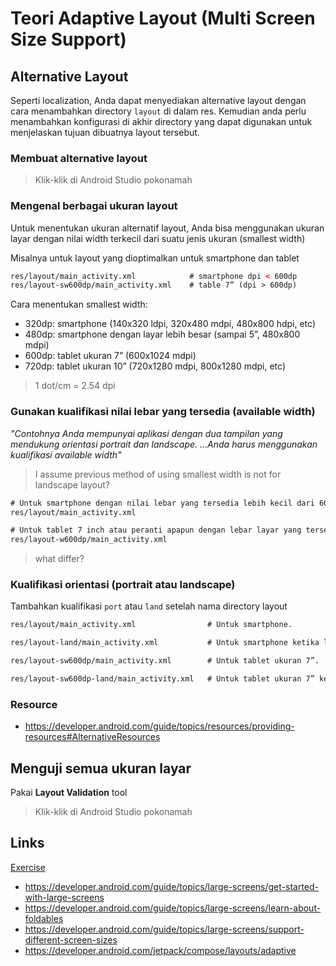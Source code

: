 # Teori Adaptive Layout (Multi Screen Size Support)

## Alternative Layout

Seperti localization, Anda dapat menyediakan alternative layout dengan cara menambahkan directory `layout` di dalam res. Kemudian anda perlu menambahkan konfigurasi di akhir directory yang dapat digunakan untuk menjelaskan tujuan dibuatnya layout tersebut.

### Membuat alternative layout

> Klik-klik di Android Studio pokonamah

### Mengenal berbagai ukuran layout

Untuk menentukan ukuran alternatif layout, Anda bisa menggunakan ukuran layar dengan nilai width terkecil dari suatu jenis ukuran (smallest width)

Misalnya untuk layout yang dioptimalkan untuk smartphone dan tablet

```xml
res/layout/main_activity.xml            # smartphone dpi < 600dp
res/layout-sw600dp/main_activity.xml    # table 7” (dpi > 600dp)
```

Cara menentukan smallest width:

- 320dp: smartphone (140x320 ldpi, 320x480 mdpi, 480x800 hdpi, etc)
- 480dp: smartphone dengan layar lebih besar (sampai 5”, 480x800 mdpi)
- 600dp: tablet ukuran 7” (600x1024 mdpi)
- 720dp: tablet ukuran 10” (720x1280 mdpi, 800x1280 mdpi, etc)

> 1 dot/cm = 2.54 dpi

### Gunakan kualifikasi nilai lebar yang tersedia (available width)

_"Contohnya Anda mempunyai aplikasi dengan dua tampilan yang mendukung orientasi portrait dan landscape. ...Anda harus menggunakan kualifikasi available width"_

> I assume previous method of using smallest width is not for landscape layout?

```xml
# Untuk smartphone dengan nilai lebar yang tersedia lebih kecil dari 600 dp.
res/layout/main_activity.xml

# Untuk tablet 7 inch atau peranti apapun dengan lebar layar yang tersedia adalah 600 dp.
res/layout-w600dp/main_activity.xml
```

> what differ?

### Kualifikasi orientasi (portrait atau landscape)

Tambahkan kualifikasi `port` atau `land` setelah nama directory layout

```xml
res/layout/main_activity.xml                # Untuk smartphone.

res/layout-land/main_activity.xml           # Untuk smartphone ketika landscape.

res/layout-sw600dp/main_activity.xml        # Untuk tablet ukuran 7”.

res/layout-sw600dp-land/main_activity.xml   # Untuk tablet ukuran 7” ketika landscape.
```

### Resource

- https://developer.android.com/guide/topics/resources/providing-resources#AlternativeResources

## Menguji semua ukuran layar

Pakai **Layout Validation** tool

> Klik-klik di Android Studio pokonamah

## Links

[Exercise](./MyProductDetail)

- https://developer.android.com/guide/topics/large-screens/get-started-with-large-screens
- https://developer.android.com/guide/topics/large-screens/learn-about-foldables
- https://developer.android.com/guide/topics/large-screens/support-different-screen-sizes
- https://developer.android.com/jetpack/compose/layouts/adaptive
